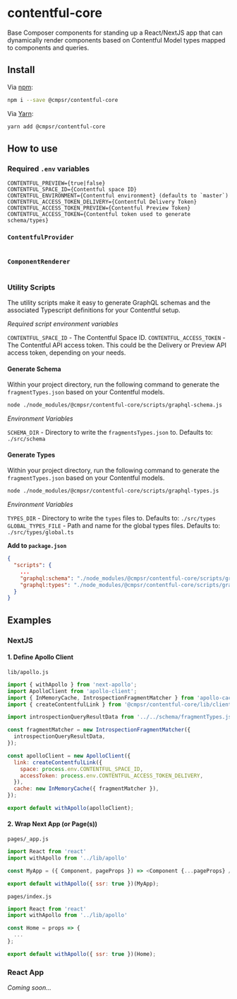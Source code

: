 # contentful-core

Base Composer components for standing up a React/NextJS app that can dynamically
render components based on Contentful Model types mapped to components and queries.

## Install

Via [npm](https://npmjs.com/package/@cmpsr/contentful-core):

```sh
npm i --save @cmpsr/contentful-core
```

Via [Yarn](https://yarn.fyi/@cmpsr/contentful-core):

```sh
yarn add @cmpsr/contentful-core
```

## How to use

### Required `.env` variables

```
CONTENTFUL_PREVIEW={true|false}
CONTENTFUL_SPACE_ID={Contentful space ID}
CONTENTFUL_ENVIRONMENT={Contentful environment} (defaults to `master`)
CONTENTFUL_ACCESS_TOKEN_DELIVERY={Contentful Delivery Token}
CONTENTFUL_ACCESS_TOKEN_PREVIEW={Contentful Preview Token}
CONTENTFUL_ACCESS_TOKEN={Contentful token used to generate schema/types}
```

### `ContentfulProvider`

```js

```

### `ComponentRenderer`

```js

```

### Utility Scripts

The utility scripts make it easy to generate GraphQL schemas and the associated Typescript definitions for your Contentful setup.

_Required script environment variables_

`CONTENTFUL_SPACE_ID` - The Contentful Space ID.
`CONTENTFUL_ACCESS_TOKEN` - The Contentful API access token. This could be the Delivery or Preview API access token, depending on your needs.

#### Generate Schema

Within your project directory, run the following command to generate the `fragmentTypes.json` based on your Contentful models.

```sh
node ./node_modules/@cmpsr/contentful-core/scripts/graphql-schema.js
```

_Environment Variables_

`SCHEMA_DIR` - Directory to write the `fragmentsTypes.json` to. Defaults to: `./src/schema`

#### Generate Types

Within your project directory, run the following command to generate the `fragmentTypes.json` based on your Contentful models.

```sh
node ./node_modules/@cmpsr/contentful-core/scripts/graphql-types.js
```

_Environment Variables_

`TYPES_DIR` - Directory to write the `types` files to. Defaults to: `./src/types`
`GLOBAL_TYPES_FILE` - Path and name for the global types files. Defaults to: `./src/types/global.ts`

**Add to `package.json`**

```json
{
  "scripts": {
    ...
    "graphql:schema": "./node_modules/@cmpsr/contentful-core/scripts/graphql-schema.js",
    "graphql:types": "./node_modules/@cmpsr/contentful-core/scripts/graphql-types.js"
  }
}
```

## Examples

### NextJS

#### 1. Define Apollo Client

`lib/apollo.js`

```js
import { withApollo } from 'next-apollo';
import ApolloClient from 'apollo-client';
import { InMemoryCache, IntrospectionFragmentMatcher } from 'apollo-cache-inmemory';
import { createContentfulLink } from '@cmpsr/contentful-core/lib/client';

import introspectionQueryResultData from '../../schema/fragmentTypes.json';

const fragmentMatcher = new IntrospectionFragmentMatcher({
  introspectionQueryResultData,
});

const apolloClient = new ApolloClient({
  link: createContentfulLink({
    space: process.env.CONTENTFUL_SPACE_ID,
    accessToken: process.env.CONTENTFUL_ACCESS_TOKEN_DELIVERY,
  }),
  cache: new InMemoryCache({ fragmentMatcher }),
});

export default withApollo(apolloClient);
```

#### 2. Wrap Next App (or Page(s))

`pages/_app.js`

```js
import React from 'react'
import withApollo from '../lib/apollo'

const MyApp = ({ Component, pageProps }) => <Component {...pageProps} />;

export default withApollo({ ssr: true })(MyApp);
```

`pages/index.js`

```js
import React from 'react'
import withApollo from '../lib/apollo'

const Home = props => {
  ...
};

export default withApollo({ ssr: true })(Home);
```


### React App

_Coming soon..._
